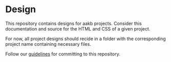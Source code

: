 # Design

This repository contains designs for aakb projects. Consider this documentation and source for the HTML and CSS of a given project.

For now, all project designs should recide in a folder with the corresponding project name containing necessary files.

Follow our [guidelines](https://github.com/aakb/guidelines) for committing to this repository.
